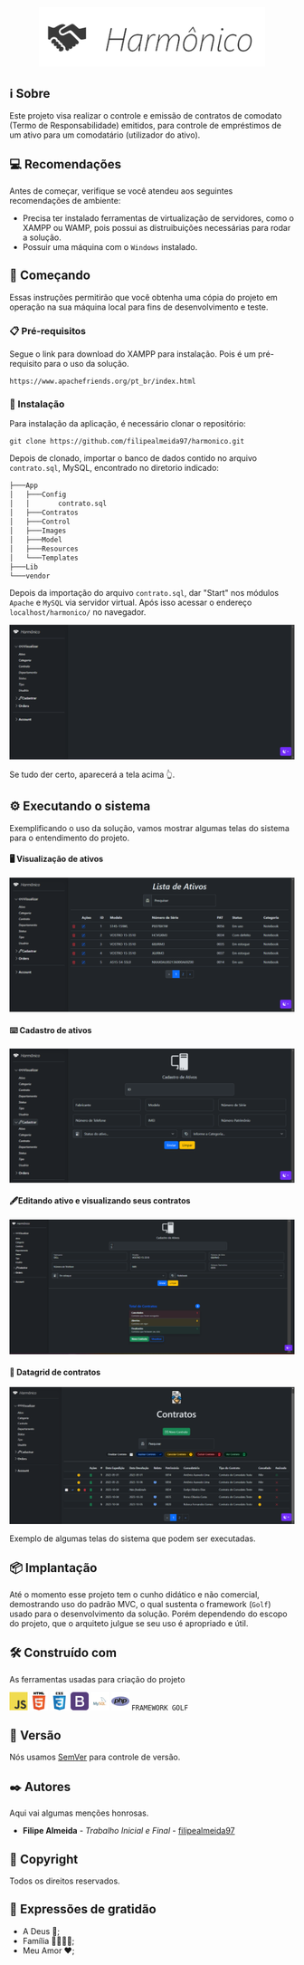 <p align="center"><img src="Img/logo.png" width="400" alt="Laravel Logo"></p>

## ℹ️ Sobre
Este projeto visa realizar o controle e emissão de contratos de comodato (Termo de Responsabilidade) emitidos, para controle de empréstimos de um ativo para um comodatário (utilizador do ativo).

## 💻 Recomendações

Antes de começar, verifique se você atendeu aos seguintes recomendações de ambiente:

* Precisa ter instalado ferramentas de virtualização de servidores, como o XAMPP ou WAMP, pois possui as distruibuições necessárias para rodar a solução.
* Possuir uma máquina com o `Windows` instalado.
  
## 🚀 Começando

Essas instruções permitirão que você obtenha uma cópia do projeto em operação na sua máquina local para fins de desenvolvimento e teste.

### 📋 Pré-requisitos

Segue o link para download do XAMPP para instalação. Pois é um pré-requisito para o uso da solução.

```
https://www.apachefriends.org/pt_br/index.html
```

### 🔧 Instalação

Para instalação da aplicação, é necessário clonar o repositório:

```
git clone https://github.com/filipealmeida97/harmonico.git
```

Depois de clonado, importar o banco de dados contido no arquivo `contrato.sql`, MySQL, encontrado no diretorio indicado:

```
├───App
│   ├───Config
│   │       contrato.sql
│   ├───Contratos
│   ├───Control
│   ├───Images
│   ├───Model
│   ├───Resources
│   └───Templates
├───Lib
└───vendor
```
Depois da importação do arquivo `contrato.sql`, dar "Start" nos módulos `Apache` e `MySQL` via servidor virtual. Após isso acessar o endereço `localhost/harmonico/` no navegador.

<img src="Img/home.png" alt="Página Home"/>

Se tudo der certo, aparecerá a tela acima 👆​.

## ⚙️ Executando o sistema

Exemplificando o uso da solução, vamos mostrar algumas telas do sistema para o entendimento do projeto. 

#### 🖥️ Visualização de ativos

<img src="Img/v_ativos.png" alt="Datagrid de Ativos"/>

#### ⌨️​ Cadastro de ativos

<img src="Img/c_ativos.png" alt="Formulário de Ativos"/>

#### ​🖋️​ Editando ativo e visualizando seus contratos

<img src="Img/e_ativos.png" alt="Edição de Ativos"/>

#### ​📃 Datagrid de contratos

<img src="Img/v_contratos.png" alt="Edição de Ativos"/>

Exemplo de algumas telas do sistema que podem ser executadas.

## 📦 Implantação

Até o momento esse projeto tem o cunho didático e não comercial, demostrando uso do padrão MVC, o qual sustenta o framework (`Golf`) usado para o desenvolvimento da solução. Porém dependendo do escopo do projeto, que o arquiteto julgue se seu uso é apropriado e útil.

## 🛠️ Construído com

As ferramentas usadas para criação do projeto

<code><img height="32" src="https://raw.githubusercontent.com/github/explore/80688e429a7d4ef2fca1e82350fe8e3517d3494d/topics/javascript/javascript.png" alt="Javascript"/></code>
<code><img height="32" src="https://raw.githubusercontent.com/github/explore/80688e429a7d4ef2fca1e82350fe8e3517d3494d/topics/html/html.png" alt="HTML5"/></code>
<code><img height="32" src="https://raw.githubusercontent.com/github/explore/80688e429a7d4ef2fca1e82350fe8e3517d3494d/topics/css/css.png" alt="CSS"/></code>
<code><img height="32" src="https://raw.githubusercontent.com/github/explore/80688e429a7d4ef2fca1e82350fe8e3517d3494d/topics/bootstrap/bootstrap.png" alt="Bootstrap"/></code>
<code><img height="32" src="https://raw.githubusercontent.com/github/explore/80688e429a7d4ef2fca1e82350fe8e3517d3494d/topics/mysql/mysql.png" alt="MySQL"/></code>
<code><img height="32" src="https://raw.githubusercontent.com/github/explore/ccc16358ac4530c6a69b1b80c7223cd2744dea83/topics/php/php.png" alt="PHP"/></code>
<code>FRAMEWORK GOLF</code>

## 📌 Versão

Nós usamos [SemVer](http://semver.org/) para controle de versão.

## ✒️ Autores

Aqui vai algumas menções honrosas.

* **Filipe Almeida** - *Trabalho Inicial e Final* - [filipealmeida97](https://github.com/filipealmeida97)

## 📄 Copyright

Todos os direitos reservados.

## 🎁 Expressões de gratidão

* A Deus 🦁;
* Família 👨‍👩‍👧‍👦;
* Meu Amor ❤️;
